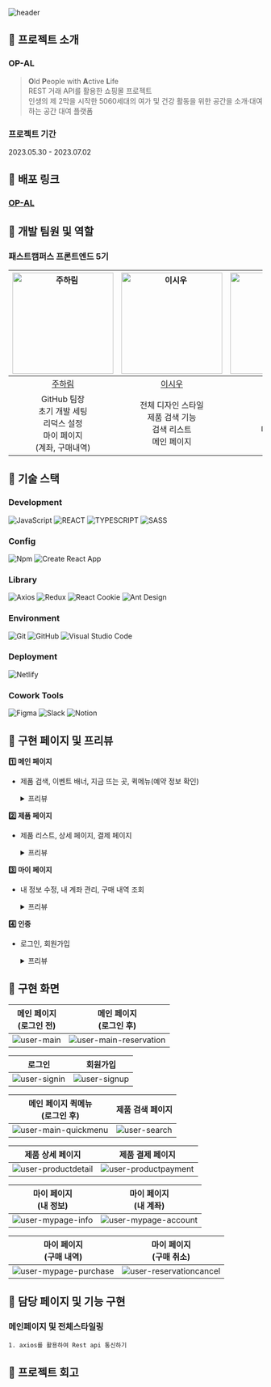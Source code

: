![header](https://capsule-render.vercel.app/api?type=waving&color=gradient&height=200&section=header&text=OP-AL&fontSize=50)

## 📌 프로젝트 소개

### OP-AL

> **O**ld **P**eople with **A**ctive **L**ife <br />
> REST 거래 API를 활용한 쇼핑몰 프로젝트 <br />
> 인생의 제 2막을 시작한 5060세대의 여가 및 건강 활동을 위한 공간을 소개·대여하는 공간 대여 플랫폼

### 프로젝트 기간

2023.05.30 - 2023.07.02

## 📌 배포 링크

### **[OP-AL](https://zippy-sable-b21ba3.netlify.app/)**

## 📌 개발 팀원 및 역할

### 패스트캠퍼스 프론트엔드 5기

| <a href="https://github.com/wngkfla01"><img src="https://avatars.githubusercontent.com/u/64509945?v=4" width=200px alt="주하림" /></a> | <a href="https://github.com/cuconveniencestore"><img src="https://avatars.githubusercontent.com/u/125563995?v=4" width=200px alt="이시우" /></a> | <a href="https://github.com/dmswl2030"><img src="https://avatars.githubusercontent.com/u/51252978?v=4" width=200px alt="이은지" /></a> | <a href="https://github.com/DevYBecca"><img src="https://avatars.githubusercontent.com/u/125433485?v=4" width=200px alt="윤금엽" /></a> | <a href="https://github.com/nangkong98"><img src="https://avatars.githubusercontent.com/u/116564788?v=4" width=200px alt="강동훈" /> |
| :------------------------------------------------------------------------------------------------------------------------------------: | :----------------------------------------------------------------------------------------------------------------------------------------------: | :------------------------------------------------------------------------------------------------------------------------------------: | :-------------------------------------------------------------------------------------------------------------------------------------: | :----------------------------------------------------------------------------------------------------------------------------------: |
|                                                 [주하림](https://github.com/wngkfla01)                                                 |                                                 [이시우](https://github.com/cuconveniencestore)                                                  |                                                 [이은지](https://github.com/dmswl2030)                                                 |                                                 [윤금엽](https://github.com/DevYBecca)                                                  |                                               [강동훈](https://github.com/nangkong98)                                                |
|                      GitHub 팀장<br /> 초기 개발 세팅<br /> 리덕스 설정<br /> 마이 페이지<br /> (계좌, 구매내역)                       |                                            전체 디자인 스타일<br /> 제품 검색 기능<br /> 검색 리스트<br /> 메인 페이지                                            |                                        로그인<br /> 회원가입<br /> 마이 페이지<br /> (내 정보)                                         |                                              제품 상세 페이지<br /> 제품 결제 페이지<br />                                              |                                                           더미데이터 수집                                                            |

## 📌 기술 스택

### Development

![JavaScript](https://img.shields.io/badge/JavaScript-F7DF1E?style=flat&logo=javascript&logoColor=white)
![REACT](https://img.shields.io/badge/React-61DAFB?style=flat&logo=React&logoColor=black)
![TYPESCRIPT](https://img.shields.io/badge/Typescript-3178C6?style=flat&logo=Typescript&logoColor=white)
![SASS](https://img.shields.io/badge/SCSS-CC6699?style=flat&logo=sass&logoColor=white)

### Config

![Npm](https://img.shields.io/badge/Npm-CB3837?style=flat&logo=npm&logoColor=white)
![Create React App](https://img.shields.io/badge/Create%20React%20App-09D3AC?style=flat&logo=CreateReactApp&logoColor=white)

### Library

![Axios](https://img.shields.io/badge/Axios-5A29E4?style=flat&logo=axios&logoColor=white)
![Redux](https://img.shields.io/badge/Redux-764ABC?style=flat&logo=Redux&logoColor=white)
![React Cookie](https://img.shields.io/badge/React%20Cookie-FF4154?style=flat&logo=reactcookie&logoColor=white)
![Ant Design](https://img.shields.io/badge/Ant%20Design-0170FE?style=flat&logo=Ant%20Design&logoColor=white)

### Environment

![Git](https://img.shields.io/badge/Git-F05032?style=flat&logo=git&logoColor=white)
![GitHub](https://img.shields.io/badge/GitHub-181717?style=flat&logo=github&logoColor=white)
![Visual Studio Code](https://img.shields.io/badge/Visual%20Studio%20Code-007ACC?style=flat&logo=visualstudiocode&logoColor=white)

### Deployment

![Netlify](https://img.shields.io/badge/Netlify-00C7B7?style=flat&logo=netlify&logoColor=white)

### Cowork Tools

![Figma](https://img.shields.io/badge/Figma-F24E1E?style=flat&logo=figma&logoColor=white)
![Slack](https://img.shields.io/badge/Slack-4A154B?style=flat&logo=slack&logoColor=white)
![Notion](https://img.shields.io/badge/Notion-000000?style=flat&logo=notion&logoColor=white)

## 📌 구현 페이지 및 프리뷰

**1️⃣ 메인 페이지**

- 제품 검색, 이벤트 배너, 지금 뜨는 곳, 퀵메뉴(예약 정보 확인)

  <details>
    <summary>프리뷰</summary>
    <img src="./src/Assets/Images/readme-main.gif" width="500px">
  </details>

**2️⃣ 제품 페이지**

- 제품 리스트, 상세 페이지, 결제 페이지

  <details>
    <summary>프리뷰</summary>
    <img src="./src/Assets/Images/readme-item.gif" width="500px">
  </details>

**3️⃣ 마이 페이지**

- 내 정보 수정, 내 계좌 관리, 구매 내역 조회

  <details>
    <summary>프리뷰</summary>
    <img src="./src/Assets/Images/readme-mypage.gif" width="500px">
  </details>

**4️⃣ 인증**

- 로그인, 회원가입

  <details>
    <summary>프리뷰</summary>
    <img src="./src/Assets/Images/readme-sign.gif" width="500px">
  </details>

## 📌 구현 화면

| 메인 페이지<br/>(로그인 전)                                                                                           | 메인 페이지<br/>(로그인 후)                                                                                                       |
| --------------------------------------------------------------------------------------------------------------------- | --------------------------------------------------------------------------------------------------------------------------------- |
| ![user-main](https://github.com/cuconveniencestore/OP-AL/assets/125563995/d4b77171-9e26-4fb9-845d-2432282cddd5) | ![user-main-reservation](https://github.com/cuconveniencestore/OP-AL/assets/125563995/6cb5a804-8e30-40e5-b880-365357e19942) |

| 로그인                                                                                                                  | 회원가입                                                                                                                |
| ----------------------------------------------------------------------------------------------------------------------- | ----------------------------------------------------------------------------------------------------------------------- |
| ![user-signin](https://github.com/cuconveniencestore/OP-AL/assets/125563995/09d70e59-7982-475d-8002-432c8a7b0927) | ![user-signup](https://github.com/cuconveniencestore/OP-AL/assets/125563995/75cd60a9-ddb5-4236-b659-978de6b4c908) |

| 메인 페이지 퀵메뉴<br/>(로그인 후)                                                                                              | 제품 검색 페이지                                                                                                        |
| ------------------------------------------------------------------------------------------------------------------------------- | ----------------------------------------------------------------------------------------------------------------------- |
| ![user-main-quickmenu](https://github.com/cuconveniencestore/OP-AL/assets/125563995/aacfef97-689e-4c72-91f5-6f5fe83797fe) | ![user-search](https://github.com/cuconveniencestore/OP-AL/assets/125563995/e1b405f5-6ec2-4969-9e83-eeef1fae3dc8) |

| 제품 상세 페이지                                                                                                               | 제품 결제 페이지                                                                                                                |
| ------------------------------------------------------------------------------------------------------------------------------ | ------------------------------------------------------------------------------------------------------------------------------- |
| ![user-productdetail](https://github.com/cuconveniencestore/OP-AL/assets/125563995/9eb35a7f-1e38-4b8f-adfa-d746251bda03) | ![user-productpayment](https://github.com/cuconveniencestore/OP-AL/assets/125563995/b042e872-6f21-48b8-81d3-165515063707) |

| 마이 페이지<br/>(내 정보)                                                                                                    | 마이 페이지<br/>(내 계좌)                                                                                                       |
| ---------------------------------------------------------------------------------------------------------------------------- | ------------------------------------------------------------------------------------------------------------------------------- |
| ![user-mypage-info](https://github.com/cuconveniencestore/OP-AL/assets/125563995/2a1d14cd-7d44-4fb0-86b6-64690dc51882) | ![user-mypage-account](https://github.com/cuconveniencestore/OP-AL/assets/125563995/0ec137bf-2934-456c-9ae7-4518378ab5e0) |

| 마이 페이지<br/>(구매 내역)                                                                                                      | 마이 페이지<br/>(구매 취소)                                                                                                        |
| -------------------------------------------------------------------------------------------------------------------------------- | ---------------------------------------------------------------------------------------------------------------------------------- |
| ![user-mypage-purchase](https://github.com/cuconveniencestore/OP-AL/assets/125563995/eda535b2-65d5-4b97-a4d9-7db9c35bd7b9) | ![user-reservationcancel](https://github.com/cuconveniencestore/OP-AL/assets/125563995/1ba1fba5-6e21-42af-930d-ca61e9959c21) |

## 📌 담당 페이지 및 기능 구현
  ### 메인페이지 및 전체스타일링
    1. axios를 활용하여 Rest api 통신하기
      


## 📌 프로젝트 회고


